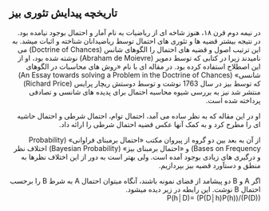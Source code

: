 ## تاریخچه پیدایش تئوری بیز
<div dir="rtl">
  در نیمه دوم قرن ۱۸، هنوز شاخه ای از ریاضیات به نام آمار و احتمال بوجود نیامده بود. در نتیجه بیشتر قضیه ها و تئوری های احتمال توسط ریاضیدانان شناخته و اثبات میشد. به این ترتیب اصول و قضیه های احتمال را الگوهای شانس (Doctrine of Chances) می نامیدند زیرا در کتابی که توسط دمویر (Abraham de Moievre) نوشته شده بود، او از این اصطلاح استفاده کرده بود. در مقاله ای با نام «روش های محاسبات در الگوهای شانسی» (An Essay towards solving a Problem in the Doctrine of Chances) که توسط بیز در سال 1763 نوشت و توسط دوستش ریچار پرایس (Richard Price) منتشر شد نیز به بررسی شیوه محاسبه احتمال برای پدیده های شانسی و تصادفی پرداخته شده است.

او در این مقاله که به نظر ساده می آمد، احتمال توام، احتمال شرطی و احتمال حاشیه ای را مطرح کرد و به کمک آنها عکس قضیه احتمال شرطی را ارائه داد.

از آن به بعد بین دو گروه از پیروان مکتب «احتمال برمبنای فراوانی» (Probability Bases on Frequency) و  «احتمال برمبنای بیز» (Bayesian Probability) اختلاف نظر و درگیری های زیادی بوجود آمده است. ولی بهتر است به دور از این اختلاف نظرها به منطق و دستآورد قضیه بیز بپردازیم.

اگر A و B دو پیشامد از فضای نمونه باشند، آنگاه میتوان احتمال A به شرط B را برحسب احتمال B نوشت. این رابطه در زیر دیده میشود.
<br/>
    P(h│D)=  (P(D│h)P(h))/(P(D))

</div>
  
